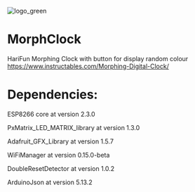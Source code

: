 ![logo_green](https://user-images.githubusercontent.com/98588523/194335228-4940c632-fed4-4666-a9ba-6ba85d1c5870.png)
# MorphClock

HariFun Morphing Clock with button for display random colour 
https://www.instructables.com/Morphing-Digital-Clock/

# Dependencies: 

ESP8266 core at version 2.3.0

PxMatrix_LED_MATRIX_library at version 1.3.0

Adafruit_GFX_Library at version 1.5.7

WiFiManager at version 0.15.0-beta

DoubleResetDetector at version 1.0.2

ArduinoJson at version 5.13.2

